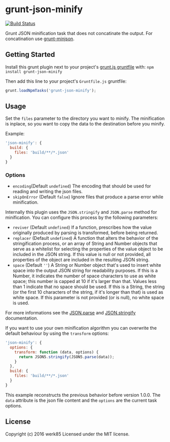 # grunt-json-minify

[![Build Status](https://travis-ci.org/werk85/grunt-json-minify.svg?branch=master)](https://travis-ci.org/werk85/grunt-json-minify)

Grunt JSON minification task that does not concatinate the output. For concatination use [grunt-minjson](https://github.com/shama/grunt-minjson).

## Getting Started
Install this grunt plugin next to your project's [grunt.js gruntfile][getting_started] with: `npm install grunt-json-minify`

Then add this line to your project's `Gruntfile.js` gruntfile:

```javascript
grunt.loadNpmTasks('grunt-json-minify');
```

[grunt]: http://gruntjs.com/
[getting_started]: https://github.com/gruntjs/grunt/blob/master/docs/getting_started.md

## Usage

Set the `files` parameter to the directory you want to minify. The minification is inplace, so you want to copy the data to the destination before you minify.

Example:

```js
'json-minify': {
  build: {
    files: 'build/**/*.json'
  }
}
```

### Options

 * `encoding`(Default `undefined`) The encoding that should be used for reading and writing the json files.
 * `skipOnError` (Default `false`) Ignore files that produce a parse error while minification.

Internally this plugin uses the `JSON.stringify` and `JSON.parse` method for minification. You can configure this process by the following parameters:

 * `reviver` (Default `undefined`) If a function, prescribes how the value originally produced by parsing is transformed, before being returned.
 * `replacer` (Default `undefined`) A function that alters the behavior of the stringification process, or an array of String and Number objects that serve as a whitelist for selecting the properties of the value object to be included in the JSON string. If this value is null or not provided, all properties of the object are included in the resulting JSON string.
 * `space` (Default `''`) A String or Number object that's used to insert white space into the output JSON string for readability purposes. If this is a Number, it indicates the number of space characters to use as white space; this number is capped at 10 if it's larger than that. Values less than 1 indicate that no space should be used. If this is a String, the string (or the first 10 characters of the string, if it's longer than that) is used as white space. If this parameter is not provided (or is null), no white space is used.

For more informations see the [JSON.parse](https://developer.mozilla.org/en-US/docs/Web/JavaScript/Reference/Global_Objects/JSON/parse) and [JSON.stringify](https://developer.mozilla.org/en-US/docs/Web/JavaScript/Reference/Global_Objects/JSON/stringify) documentation.

If you want to use your own minification algorithm you can overwrite the default behaviour by using the `transform` options:

```js
'json-minify': {
  options: {
    transform: function (data, options) {
      return JSON5.stringify(JSON5.parse(data));
    }
  },
  build: {
    files: 'build/**/*.json'
  }
}
```

This example reconstructs the previous behavior before version 1.0.0. The `data` attribute is the json file content and the `options` are the current task options.

## License
Copyright (c) 2016 werk85
Licensed under the MIT license.
